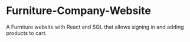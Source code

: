 # Furniture-Company-Website

A Furniture website with React and SQL that allows signing in and adding products to cart.
